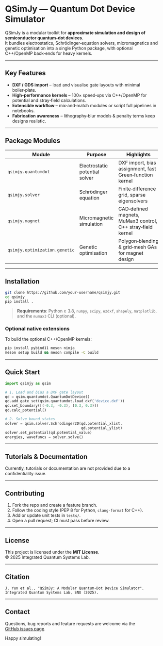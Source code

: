 # QSimJy — Quantum Dot Device Simulator

QSimJy is a modular toolkit for **approximate simulation and design of semiconductor quantum‑dot devices**.  
It bundles electrostatics, Schrödinger‑equation solvers, micromagnetics and genetic optimisation into a single Python package, with optional C++/OpenMP back‑ends for heavy kernels.

---

## Key Features

- **DXF / GDS import** – load and visualise gate layouts with minimal boiler‑plate.  
- **High‑performance kernels** – 100× speed‑ups via C++/OpenMP for potential and stray‑field calculations.  
- **Extensible workflow** – mix‑and‑match modules or script full pipelines in notebooks.  
- **Fabrication awareness** – lithography‑blur models & penalty terms keep designs realistic.

---

## Package Modules

| Module | Purpose | Highlights |
| ------ | ------- | ---------- |
| `qsimjy.quantumdot` | Electrostatic potential solver | DXF import, bias assignment, fast Green‑function kernel |
| `qsimjy.solver` | Schrödinger equation | Finite‑difference grid, sparse eigensolvers |
| `qsimjy.magnet` | Micromagnetic simulation | CAD‑defined magnets, MuMax3 control, C++ stray‑field kernel |
| `qsimjy.optimization.genetic` | Genetic optimisation | Polygon‑blending & grid‑mesh GAs for magnet design |

---

## Installation

```bash
git clone https://github.com/your‑username/qsimjy.git
cd qsimjy
pip install .
```

> **Requirements**: Python ≥ 3.8, `numpy`, `scipy`, `ezdxf`, `shapely`, `matplotlib`, and the `mumax3` CLI (optional).

### Optional native extensions

To build the optional C++/OpenMP kernels:

```bash
pip install pybind11 meson ninja
meson setup build && meson compile -C build
```

---

## Quick Start

```python
import qsimjy as qsim

# 1. Load and bias a DXF gate layout
qd = qsim.quantumdot.QuantumDotDevice()
qd.add_gate_set(qsim.quantumdot.load_dxf('device.dxf'))
qd.set_boundary([(-0.3, -0.3), (0.3, 0.3)])
qd.calc_potential()

# 2. Solve bound states
solver = qsim.solver.Schrodinger2D(qd.potential_xlist,
                                   qd.potential_ylist)
solver.set_potential(qd.potential_value)
energies, wavefuncs = solver.solve()
```

---

## Tutorials & Documentation

Currently, tutorials or documentation are not provided due to a confidentiality issue.

---

## Contributing

1. Fork the repo and create a feature branch.  
2. Follow the coding style (PEP 8 for Python, `clang‑format` for C++).  
3. Add or update unit tests in `tests/`.  
4. Open a pull request; CI must pass before review.

---

## License

This project is licensed under the **MIT License**.  
© 2025 Integrated Quantum Systems Lab.

---

## Citation

```
J. Yun et al., "QSimJy: A Modular Quantum‑Dot Device Simulator",
Integrated Quantum Systems Lab, SNU (2025).
```

---

## Contact

Questions, bug reports and feature requests are welcome via the  
[GitHub issues page](https://github.com/your‑username/qsimjy/issues).

Happy simulating!
